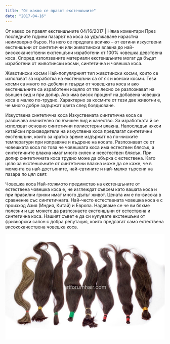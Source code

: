 ```yaml
---
title: "От какво се правят екстеншъните"
date: "2017-04-16"
---
```


От какво се правят екстеншъните
04/16/2017  |  Няма коментари
През последните години пазарът на коса за удължаване нарастна неимоверно бързо. На него се предлага всичко – от евтини изкуствени екстеншъни от синтетични или животински влакна до най-висококачествени екстеншъни изработени от 100% човешка девствена коса. Според използваните материали екстеншъните могат да бъдат изработени от животински косми, синтетична и човешка коса.

Животински косми
Най-популярният тип животински косми, които се използват за изработка на екстеншъни са от як и конски косми. Тези косми са много по-дебели и твърди от човешката коса и ако екстеншъните са изработени изцяло от тях лесно се разпознават на външен вид и при допир. Ако има висок процент на добавена човешка коса е малко по-трудно. Характерно за космите от тези две животни е, че много добре задържат цвета след боядисване.

Изкуствена синтетична коса
Изкуствената синтетична коса се различава значително по външен вид и качество. За изработката й се използват основно синтетични полиестерни влакна. Напоследък някои китайски производители на изкуствена коса предлагат синтетични екстеншъни, които за кратко време издържат на по-ниските температури при изправяне и къдрене на косата. Разпознават се от човешката коса по това че човешката коса има естествен блясък, а синтетичните влакна имат много силен и неестествен блясък. При допир синтетичната коса трудно може да обърка с естествена. Като цяло за екстеншъните от синтетични влакна може да се каже, че в момента са най-достъпните, най-евтините и най-малко търсени на пазара по цял свят.

Човешка коса
Най-голямото предимство на екстеншъните от естествена човешка коса е, че изглеждат съвсем като вашата коса и при правилни грижи имат много дълъг живот. Цената им е по-висока в сравнение със синтетичната. Най-често естествената човешка коса е с произход Азия (Индия, Китай) и Европа.
Надяваме се че ви бяхме полезни и ще можете да разпознаете екстеншъни от естествена и синтетична коса. Нашият съвет е да си купувате екстеншъни от фризьорски салон с добра репутация, които предлагат само естествена висококачествена човешка коса.

![](../assets/images/zGPA8959-1024x682.jpg)
